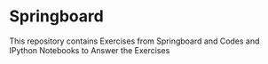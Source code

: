 # Springboard
This repository contains Exercises from Springboard and Codes and IPython Notebooks to Answer the Exercises
